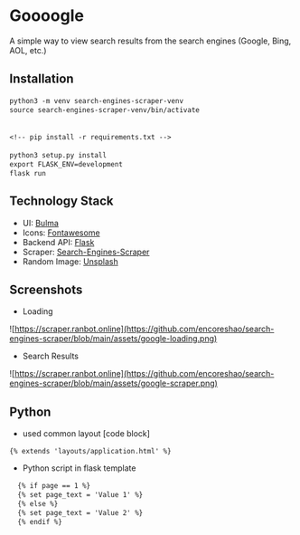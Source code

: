 # Goooogle

A simple way to view search results from the search engines (Google, Bing, AOL, etc.)

## Installation

```
python3 -m venv search-engines-scraper-venv
source search-engines-scraper-venv/bin/activate


<!-- pip install -r requirements.txt -->

python3 setup.py install
export FLASK_ENV=development
flask run
```

## Technology Stack

- UI: [Bulma](https://bulma.io/documentation/utilities/functions/)
- Icons: [Fontawesome](https://fontawesome.com/v5/docs/web/setup/host-font-awesome-yourself)
- Backend API: [Flask](https://flask.palletsprojects.com/)
- Scraper: [Search-Engines-Scraper](https://github.com/tasos-py/Search-Engines-Scraper)
- Random Image: [Unsplash](https://unsplash.it/1200/900?random)

## Screenshots

- Loading

![https://scraper.ranbot.online](https://github.com/encoreshao/search-engines-scraper/blob/main/assets/google-loading.png)

- Search Results

![https://scraper.ranbot.online](https://github.com/encoreshao/search-engines-scraper/blob/main/assets/google-scraper.png)

## Python

- used common layout [code block]

```python3
{% extends 'layouts/application.html' %}
```

- Python script in flask template

```python3
  {% if page == 1 %}
  {% set page_text = 'Value 1' %}
  {% else %}
  {% set page_text = 'Value 2' %}
  {% endif %}
```

